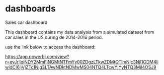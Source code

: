 # dashboards

Sales car dashboard

This dashboard contains my data analysis from a simulated dataset from car sales in the US during de 2014-2016 period. 


use the link below to access the dashboard: 


https://app.powerbi.com/view?r=eyJrIjoiNDY2MmFiNGMtNTFmYy00ZDgzLTkwZDMtOTlmNjc3NjI1ODM4IiwidCI6IjVjZTc1Njg3LTAwNDktNDMwMS04NTQ4LTcwYjYyNTQ3MjI4OSJ9
